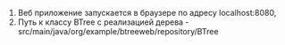 1. Веб приложение запускается в браузере по адресу localhost:8080,
2. Путь к классу BTree с реализацией дерева - src/main/java/org/example/btreeweb/repository/BTree

